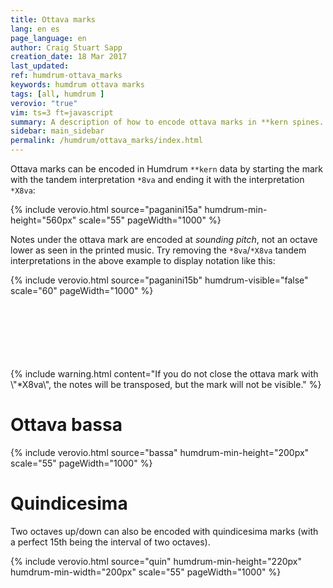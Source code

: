 ```yaml
---
title: Ottava marks
lang: en es
page_language: en
author: Craig Stuart Sapp
creation_date: 18 Mar 2017
last_updated:
ref: humdrum-ottava_marks
keywords: humdrum ottava marks
tags: [all, humdrum ]
verovio: "true"
vim: ts=3 ft=javascript
summary: A description of how to encode ottava marks in **kern spines.
sidebar: main_sidebar
permalink: /humdrum/ottava_marks/index.html
---
```



Ottava marks can be encoded in Humdrum `**kern` data by starting the mark
with the tandem interpretation `*8va` and ending it with the interpretation
`*X8va`:

{% include verovio.html
	source="paganini15a"
	humdrum-min-height="560px"
	scale="55"
	pageWidth="1000"
%}
<script type="application/json" id="paganini15a">
**kern
*clefG2
*k[f#]
=20
(32GL
32g)
32a'
32b'J
32ccL
32dd
32ee
32ff#J
32ggL
32dd
32bb
32ggJ
*8va
32dddL
32bb
32ggg
32dddJ
32bbbL
32ggg
32dddd
32bbbJ
16gggg
*X8va
16G
=
*-
</script>


Notes under the ottava mark are encoded at *sounding pitch*,
not an octave lower as seen in the printed music.  Try removing the
`*8va`/`*X8va` tandem interpretations in the above example to display
notation like this:

{% include verovio.html
	source="paganini15b"
	humdrum-visible="false"
	scale="60"
	pageWidth="1000"
%}

<script type="application/json" id="paganini15b">
**kern
*clefG2
*k[f#]
=20
(32GL
32g)
32a'
32b'J
32ccL
32dd
32ee
32ff#J
32ggL
32dd
32bb
32ggJ
32dddL
32bb
32ggg
32dddJ
32bbbL
32ggg
32dddd
32bbbJ
16gggg
16G
=
*-
</script>


<br/>
<br/>
<br/>
<br/>
<br/>
<br/>
{% include warning.html
	content="If you do not close the ottava mark with \"*X8va\", the notes will be transposed, but the mark will not be visible."
%}


# Ottava bassa

{% include verovio.html
	source="bassa"
	humdrum-min-height="200px"
	scale="55"
	pageWidth="1000"
%}
<script type="application/json" id="bassa">
**kern
*clefF4
4C
*8ba
4FF
4EE
4DD
4AAA
4GG
*X8ba
4C
=
*-
</script>

# Quindicesima

Two octaves up/down can also be encoded with quindicesima marks (with a perfect 15th being 
the interval of two octaves).


{% include verovio.html
	source="quin"
	humdrum-min-height="220px"
	humdrum-min-width="200px"
	scale="55"
	pageWidth="1000"
%}
<script type="application/json" id="quin">

**kern	**kern
*clefF4	*clefG2
4CCC	4ccc
*8ba	*8va
4CCC	4ccc
*X8ba	*X8va
*15ba	*15ma
4CCC	4ccc
*X15ba	*X15ma
=	=
*-	*-

</script>


